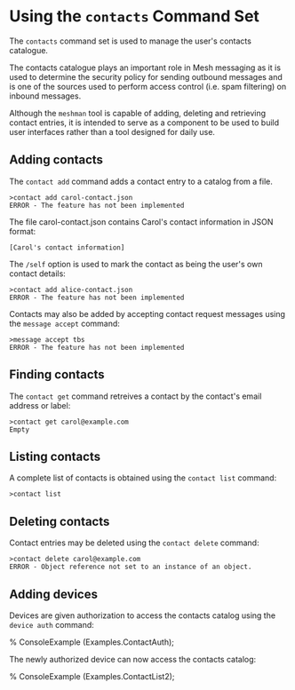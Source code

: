 
# Using the `contacts` Command Set

The `contacts` command set is used to manage the user's contacts catalogue.

The contacts catalogue plays an important role in Mesh messaging as it is used to 
determine the security policy for sending outbound messages and is one of the
sources used to perform access control (i.e. spam filtering) on inbound messages.

Although the `meshman` tool is capable of adding, deleting and retrieving
contact entries, it is intended to serve as a component to be used to build user
interfaces rather than a tool designed for daily use.

## Adding contacts

The `contact add` command adds a contact entry to a catalog from
a file. 


````
>contact add carol-contact.json
ERROR - The feature has not been implemented
````

The file carol-contact.json contains Carol's contact information in
JSON format:

~~~~
[Carol's contact information]
~~~~

The `/self` option is used to mark the contact as being the user's own contact
details:


````
>contact add alice-contact.json
ERROR - The feature has not been implemented
````

Contacts may also be added by accepting contact request messages using the 
`message accept` command:


````
>message accept tbs
ERROR - The feature has not been implemented
````

## Finding contacts

The `contact get` command retreives a contact by the contact's 
email address or label:


````
>contact get carol@example.com
Empty
````

## Listing contacts

A complete list of contacts is obtained using the  `contact list` command:


````
>contact list
````

## Deleting contacts

Contact entries may be deleted using the  `contact delete` command:


````
>contact delete carol@example.com
ERROR - Object reference not set to an instance of an object.
````



## Adding devices

Devices are given authorization to access the contacts catalog using the 
 `device auth` command:

 %  ConsoleExample (Examples.ContactAuth);

 The newly authorized device can now access the contacts catalog:

 %  ConsoleExample (Examples.ContactList2);

